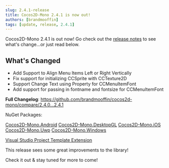```yaml
---
slug: 2.4.1-release
title: Cocos2D-Mono 2.4.1 is now out!
authors: [brandmooffin]
tags: [update, release, 2.4.1]
---
```


Cocos2D-Mono 2.4.1 is out now! Go check out the [release notes](https://github.com/brandmooffin/cocos2d-mono/releases/tag/2.4.1) to see what's change...or just read below.

## What's Changed
* Add Support to Align Menu Items Left or Right Vertically
* Fix support for initializing CCSprite with CCTexture2D
* Support Change Text using Property for CCMenuItemFont
* Add support for passing in fontname and fontsize for CCMenuItemFont


**Full Changelog**: https://github.com/brandmooffin/cocos2d-mono/compare/2.4.0...2.4.1

NuGet Packages:

[Cocos2D-Mono.Android](https://www.nuget.org/packages/Cocos2D-Mono.Android/)
[Cocos2D-Mono.DesktopGL](https://www.nuget.org/packages/Cocos2D-Mono.DesktopGL/)
[Cocos2D-Mono.iOS](https://www.nuget.org/packages/Cocos2D-Mono.iOS/)
[Cocos2D-Mono.Uwp](https://www.nuget.org/packages/Cocos2D-Mono.Uwp/)
[Cocos2D-Mono.Windows](https://www.nuget.org/packages/Cocos2D-Mono.Windows/)

[Visual Studio Project Template Extension](https://marketplace.visualstudio.com/items?itemName=Cocos2D-MonoTeamBrokenWallsStudios.cocos2dmonoprojecttemplates)

This release sees some great improvements to the library! 

Check it out & stay tuned for more to come!